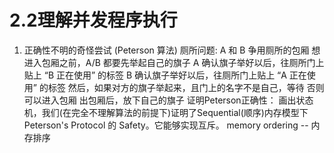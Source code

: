 # 2.2理解并发程序执行
1. 正确性不明的奇怪尝试 (Peterson 算法)
    厕所问题:
    A 和 B 争用厕所的包厢
    想进入包厢之前，A/B 都要先举起自己的旗子
    A 确认旗子举好以后，往厕所门上贴上 “B 正在使用” 的标签
    B 确认旗子举好以后，往厕所门上贴上 “A 正在使用” 的标签
    然后，如果对方的旗子举起来，且门上的名字不是自己，等待
    否则可以进入包厢
    出包厢后，放下自己的旗子
   证明Peterson正确性：
    画出状态机，我们(在完全不理解算法的前提下)证明了Sequential(顺序)内存模型下 Peterson's Protocol 的 Safety。它能够实现互斥。
   memory ordering -- 内存排序